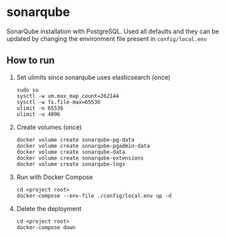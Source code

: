 # sonarqube

SonarQube installation with PostgreSQL. Used all defaults and they can be updated by changing the environment file present in `config/local.env`

## How to run

1. Set ulimits since sonarqube uses elasticsearch (once)

    ```shell
    sudo su
    sysctl -w vm.max_map_count=262144
    sysctl -w fs.file-max=65536
    ulimit -n 65536
    ulimit -u 4096
    ```

1. Create volumes (once)

    ```shell
    docker volume create sonarqube-pg-data
    docker volume create sonarqube-pgadmin-data
    docker volume create sonarqube-data
    docker volume create sonarqube-extensions
    docker volume create sonarqube-logs
    ```

1. Run with Docker Compose

    ```shell
    cd <project root>
    docker-compose --env-file ./config/local.env up -d
    ```

1. Delete the deployment

    ```shell
    cd <project root>
    docker-compose down
    ```
